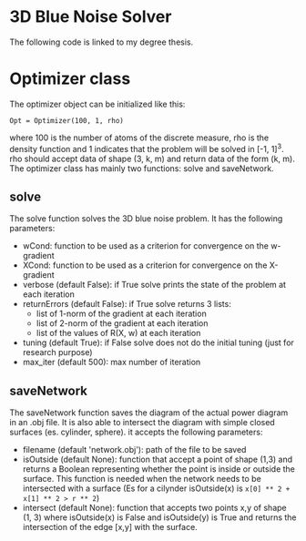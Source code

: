 # 3D Blue Noise Solver

The following code is linked to my degree thesis.

# Optimizer class

The optimizer object can be initialized like this:
```
Opt = Optimizer(100, 1, rho)
```
where 100 is the number of atoms of the discrete measure, rho is the density function and 1 indicates that the problem will be solved in [-1, 1]<sup>3</sup>.
rho should accept data of shape (3, k, m) and return data of the form (k, m). The optimizer class has mainly two functions: solve and saveNetwork.

## solve

The solve function solves the 3D blue noise problem. It has the following parameters:

- wCond: function to be used as a criterion for convergence on the w-gradient
- XCond: function to be used as a criterion for convergence on the X-gradient
- verbose (default False): if True solve prints the state of the problem at each iteration
- returnErrors (default False): if True solve returns 3 lists:
    - list of 1-norm of the gradient at each iteration
    - list of 2-norm of the gradient at each iteration
    - list of the values of R(X, w) at each iteration
- tuning (default True): if False solve does not do the initial tuning (just for research purpose)
- max_iter (default 500): max number of iteration

## saveNetwork
  
The saveNetwork function saves the diagram of the actual power diagram in an .obj file. It is also able to intersect the diagram with simple closed surfaces (es. cylinder, sphere). it accepts the following parameters:

- filename (default 'network.obj'): path of the file to be saved
- isOutside (default None): function that accept a point of shape (1,3) and returns a Boolean representing whether the point is inside or outside the surface. This function is needed when the network needs to be intersected with a surface (Es for a cilynder isOutside(x) is ```x[0] ** 2 + x[1] ** 2 > r ** 2```)
- intersect (default None): function that accepts two points x,y of shape (1, 3) where isOutside(x) is False and isOutside(y) is True and returns the intersection of the edge [x,y] with the surface.
